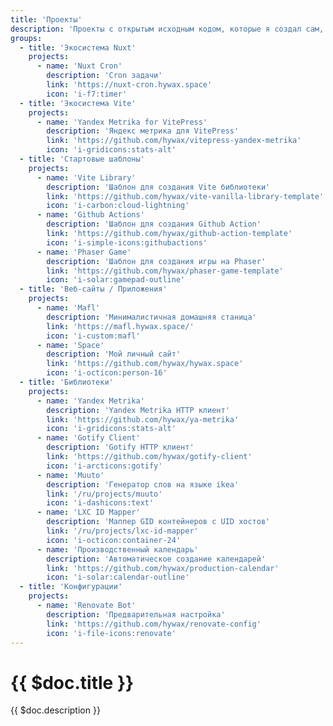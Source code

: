```yaml
---
title: 'Проекты'
description: 'Проекты с открытым исходным кодом, которые я создал сам, а также некоторые, в которые я вносил свой вклад.'
groups:
  - title: 'Экосистема Nuxt'
    projects:
      - name: 'Nuxt Cron'
        description: 'Cron задачи'
        link: 'https://nuxt-cron.hywax.space'
        icon: 'i-f7:timer'
  - title: 'Экосистема Vite'
    projects:
      - name: 'Yandex Metrika for VitePress'
        description: 'Яндекс метрика для VitePress'
        link: 'https://github.com/hywax/vitepress-yandex-metrika'
        icon: 'i-gridicons:stats-alt'
  - title: 'Стартовые шаблоны'
    projects:
      - name: 'Vite Library'
        description: 'Шаблон для создания Vite библиотеки'
        link: 'https://github.com/hywax/vite-vanilla-library-template'
        icon: 'i-carbon:cloud-lightning'
      - name: 'Github Actions'
        description: 'Шаблон для создания Github Action'
        link: 'https://github.com/hywax/github-action-template'
        icon: 'i-simple-icons:githubactions'
      - name: 'Phaser Game'
        description: 'Шаблон для создания игры на Phaser'
        link: 'https://github.com/hywax/phaser-game-template'
        icon: 'i-solar:gamepad-outline'
  - title: 'Веб-сайты / Приложения'
    projects:
      - name: 'Mafl'
        description: 'Минималистичная домашняя станица'
        link: 'https://mafl.hywax.space/'
        icon: 'i-custom:mafl'
      - name: 'Space'
        description: 'Мой личный сайт'
        link: 'https://github.com/hywax/hywax.space'
        icon: 'i-octicon:person-16'
  - title: 'Библиотеки'
    projects:
      - name: 'Yandex Metrika'
        description: 'Yandex Metrika HTTP клиент'
        link: 'https://github.com/hywax/ya-metrika'
        icon: 'i-gridicons:stats-alt'
      - name: 'Gotify Client'
        description: 'Gotify HTTP клиент'
        link: 'https://github.com/hywax/gotify-client'
        icon: 'i-arcticons:gotify'
      - name: 'Muuto'
        description: 'Генератор слов на языке ikea'
        link: '/ru/projects/muuto'
        icon: 'i-dashicons:text'
      - name: 'LXC ID Mapper'
        description: 'Маппер GID контейнеров с UID хостов'
        link: '/ru/projects/lxc-id-mapper'
        icon: 'i-octicon:container-24'
      - name: 'Производственный календарь'
        description: 'Автоматическое создание календарей'
        link: 'https://github.com/hywax/production-calendar'
        icon: 'i-solar:calendar-outline'
  - title: 'Конфигурации'
    projects:
      - name: 'Renovate Bot'
        description: 'Предварительная настройка'
        link: 'https://github.com/hywax/renovate-config'
        icon: 'i-file-icons:renovate'
---
```


# {{ $doc.title }}

{{ $doc.description }}
